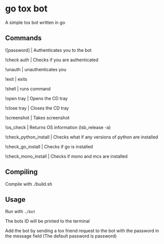 # go tox bot

A simple tox bot written in go

## Commands

![password] | Authenticates you to the bot

!check auth | Checks if you are authenticated

!unauth | unauthenticates you

!exit | exits

!shell | runs command

!open tray | Opens the CD tray

!close tray | Closes the CD tray

!screenshot | Takes screenshot

!os_check | Returns OS information (lsb_release -a)

!check_python_install | Checks what if any versions of python are installed

!check_go_install | Checks if go is installed

!check_mono_install | Checks if mono and mcs are installed

## Compiling

Compile with ./build.sh

## Usage

Run with `./bot`

The bots ID will be printed to the terminal

Add the bot by sending a tox friend request to the bot with the password in the message field (The default password is password)
